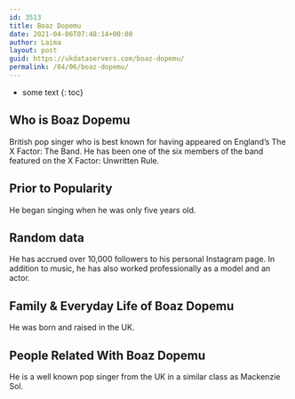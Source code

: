 ```yaml
---
id: 3513
title: Boaz Dopemu
date: 2021-04-06T07:48:14+00:00
author: Laima
layout: post
guid: https://ukdataservers.com/boaz-dopemu/
permalink: /04/06/boaz-dopemu/
---
```


* some text
{: toc}


## Who is Boaz Dopemu
                  
                  
                  
British pop singer who is best known for having appeared on England&#8217;s The X Factor: The Band. He has been one of the six members of the band featured on the X Factor: Unwritten Rule.
                  
              
            
              
            
                
                
                
## Prior to Popularity
                  
                  
                  
He began singing when he was only five years old.
                  
              
            
              
            
                
                
                
## Random data
                  
                  
                  
He has accrued over 10,000 followers to his personal Instagram page. In addition to music, he has also worked professionally as a model and an actor.
                  
              
            
              
            
                
                
                
## Family & Everyday Life of Boaz Dopemu
                  
                  
                  
He was born and raised in the UK.
                  
              
            
              
            
                
                
                
## People Related With Boaz Dopemu
                  
                  
                  
He is a well known pop singer from the UK in a similar class as Mackenzie Sol.
                  
              
            
              
            
                
              
            
              
              
            
            
              
            
          
          
          